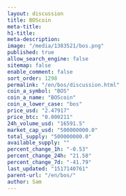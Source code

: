 ```yaml
---
layout: discussion
title: BOScoin
meta-title: 
h1-title: 
meta-description: 
image: "/media/1383521/bos.png"
published: true
allow_search_engine: false
sitemap: false
enable_comment: false
sort_order: 1298
permalink: "/en/bos/discussion.html"
coin_a_symbol: "BOS"
coin_a_name: "BOScoin"
coin_a_lower_case: "bos"
price_usd: "2.47917"
price_btc: "0.000211"
24h_volume_usd: "16591.5"
market_cap_usd: "500000000.0"
total_supply: "500000000.0"
available_supply: ""
percent_change_1h: "-0.53"
percent_change_24h: "21.58"
percent_change_7d: "-41.79"
last_updated: "1517140761"
parent-url: "/en/bos/"
author: Sam
---
```


